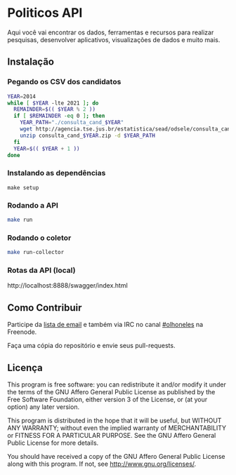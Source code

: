 # Politicos API

Aqui você vai encontrar os dados, ferramentas e recursos para realizar
pesquisas, desenvolver aplicativos, visualizações de dados e muito mais.

## Instalação

### Pegando os CSV dos candidatos

```bash
YEAR=2014
while [ $YEAR -lte 2021 ]; do
  REMAINDER=$(( $YEAR % 2 ))
  if [ $REMAINDER -eq 0 ]; then
    YEAR_PATH="./consulta_cand_$YEAR"
    wget http://agencia.tse.jus.br/estatistica/sead/odsele/consulta_cand/consulta_cand_$YEAR.zip
    unzip consulta_cand_$YEAR.zip -d $YEAR_PATH
  fi
  YEAR=$(( $YEAR + 1 ))
done
```

### Instalando as dependências

```
make setup
```

### Rodando a API

```bash
make run
```

### Rodando o coletor

```bash
make run-collector
```

### Rotas da API (local)

http://localhost:8888/swagger/index.html

## Como Contribuir

Participe da [lista de email][lista] e também via IRC no canal
[#olhoneles][freenode] na Freenode.

Faça uma cópia do repositório e envie seus pull-requests.


## Licença

This program is free software: you can redistribute it and/or modify it under
the terms of the GNU Affero General Public License as published by the Free
Software Foundation, either version 3 of the License, or (at your option) any
later version.

This program is distributed in the hope that it will be useful, but WITHOUT ANY
WARRANTY; without even the implied warranty of MERCHANTABILITY or FITNESS FOR A
PARTICULAR PURPOSE.  See the GNU Affero General Public License for more
details.

You should have received a copy of the GNU Affero General Public License along
with this program.  If not, see <http://www.gnu.org/licenses/>.

[lista]: http://listas.olhoneles.org/cgi-bin/mailman/listinfo/montanha-dev
[freenode]: irc://irc.freenode.net:6667/olhoneles
